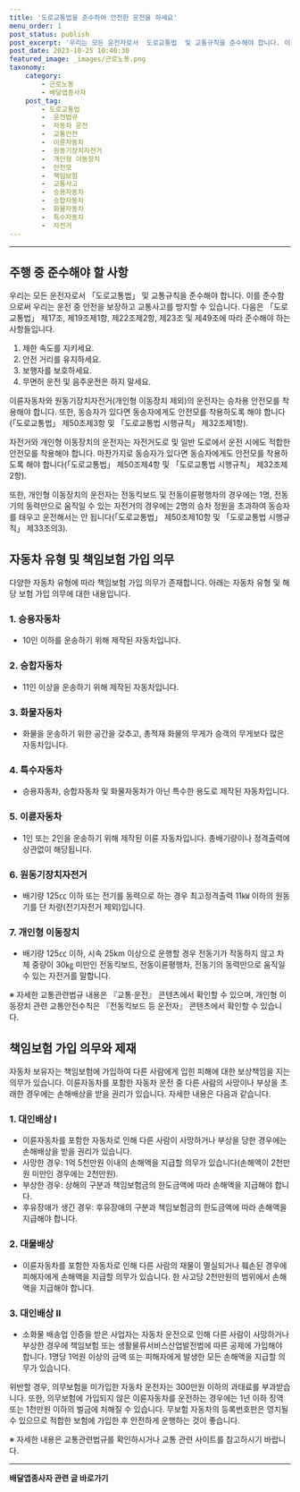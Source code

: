 ```yaml
---
title: '도로교통법을 준수하여 안전한 운전을 하세요'
menu_order: 1
post_status: publish
post_excerpt: '우리는 모든 운전자로서  도로교통법  및 교통규칙을 준수해야 합니다. 이를 준수함으로써 우리는 운전 중 안전을 보장하고 교통사고를 방지할 수 있습니다. 다음은  도로교통법  제17조, 제19조제1항, 제22조제2항, 제23조 및 제49조에 따라 준수해야 하는 사항들입니다.'
post_date: 2023-10-25 10:40:30
featured_image: _images/근로노동.png
taxonomy:
    category:
        - 근로노동
        - 배달앱종사자
    post_tag:
        - 도로교통법
        -  운전법규
        -  자동차 운전
        -  교통안전
        -  이륜자동차
        -  원동기장치자전거
        -  개인형 이동장치
        -  안전모
        -  책임보험
        -  교통사고
        -  승용자동차
        -  승합자동차
        -  화물자동차
        -  특수자동차
        -  자전거
---
```




---
## 주행 중 준수해야 할 사항

우리는 모든 운전자로서 「도로교통법」 및 교통규칙을 준수해야 합니다. 이를 준수함으로써 우리는 운전 중 안전을 보장하고 교통사고를 방지할 수 있습니다. 다음은 「도로교통법」 제17조, 제19조제1항, 제22조제2항, 제23조 및 제49조에 따라 준수해야 하는 사항들입니다.

1. 제한 속도를 지키세요.
2. 안전 거리를 유지하세요.
3. 보행자를 보호하세요.
4. 무면허 운전 및 음주운전은 하지 말세요.

이륜자동차와 원동기장치자전거(개인형 이동장치 제외)의 운전자는 승차용 안전모를 착용해야 합니다. 또한, 동승자가 있다면 동승자에게도 안전모를 착용하도록 해야 합니다(「도로교통법」 제50조제3항 및 「도로교통법 시행규칙」 제32조제1항).

자전거와 개인형 이동장치의 운전자는 자전거도로 및 일반 도로에서 운전 시에도 적합한 안전모를 착용해야 합니다. 마찬가지로 동승자가 있다면 동승자에게도 안전모를 착용하도록 해야 합니다(「도로교통법」 제50조제4항 및 「도로교통법 시행규칙」 제32조제2항).

또한, 개인형 이동장치의 운전자는 전동킥보드 및 전동이륜평행차의 경우에는 1명, 전동기의 동력만으로 움직일 수 있는 자전거의 경우에는 2명의 승차 정원을 초과하여 동승자를 태우고 운전해서는 안 됩니다(「도로교통법」 제50조제10항 및 「도로교통법 시행규칙」 제33조의3).

## 자동차 유형 및 책임보험 가입 의무

다양한 자동차 유형에 따라 책임보험 가입 의무가 존재합니다. 아래는 자동차 유형 및 해당 보험 가입 의무에 대한 내용입니다.

### 1. 승용자동차

- 10인 이하를 운송하기 위해 제작된 자동차입니다.

### 2. 승합자동차

- 11인 이상을 운송하기 위해 제작된 자동차입니다.

### 3. 화물자동차

- 화물을 운송하기 위한 공간을 갖추고, 총적재 화물의 무게가 승객의 무게보다 많은 자동차입니다.

### 4. 특수자동차

- 승용자동차, 승합자동차 및 화물자동차가 아닌 특수한 용도로 제작된 자동차입니다.

### 5. 이륜자동차

- 1인 또는 2인을 운송하기 위해 제작된 이륜 자동차입니다. 총배기량이나 정격출력에 상관없이 해당됩니다.

### 6. 원동기장치자전거

- 배기량 125㏄ 이하 또는 전기를 동력으로 하는 경우 최고정격출력 11㎾ 이하의 원동기를 단 차량(전기자전거 제외)입니다.

### 7. 개인형 이동장치

- 배기량 125㏄ 이하, 시속 25km 이상으로 운행할 경우 전동기가 작동하지 않고 차체 중량이 30㎏ 미만인 전동킥보드, 전동이륜평행차, 전동기의 동력만으로 움직일 수 있는 자전거를 말합니다.

※ 자세한 교통관련법규 내용은 『교통·운전』 콘텐츠에서 확인할 수 있으며, 개인형 이동장치 관련 교통안전수칙은 『전동킥보드 등 운전자』 콘텐츠에서 확인할 수 있습니다.

## 책임보험 가입 의무와 제재

자동차 보유자는 책임보험에 가입하여 다른 사람에게 입힌 피해에 대한 보상책임을 지는 의무가 있습니다. 이륜자동차를 포함한 자동차 운전 중 다른 사람의 사망이나 부상을 초래한 경우에는 손해배상을 받을 권리가 있습니다. 자세한 내용은 다음과 같습니다.

### 1. 대인배상 Ⅰ

- 이륜자동차를 포함한 자동차로 인해 다른 사람이 사망하거나 부상을 당한 경우에는 손해배상을 받을 권리가 있습니다.
- 사망한 경우: 1억 5천만원 이내의 손해액을 지급할 의무가 있습니다(손해액이 2천만원 미만인 경우에는 2천만원).
- 부상한 경우: 상해의 구분과 책임보험금의 한도금액에 따라 손해액을 지급해야 합니다.
- 후유장애가 생긴 경우: 후유장애의 구분과 책임보험금의 한도금액에 따라 손해액을 지급해야 합니다.

### 2. 대물배상

- 이륜자동차를 포함한 자동차로 인해 다른 사람의 재물이 멸실되거나 훼손된 경우에 피해자에게 손해액을 지급할 의무가 있습니다. 한 사고당 2천만원의 범위에서 손해액을 지급해야 합니다.

### 3. 대인배상 Ⅱ

- 소화물 배송업 인증을 받은 사업자는 자동차 운전으로 인해 다른 사람이 사망하거나 부상한 경우에 책임보험 또는 생활물류서비스산업발전법에 따른 공제에 가입해야 합니다. 1명당 1억원 이상의 금액 또는 피해자에게 발생한 모든 손해액을 지급할 의무가 있습니다.

위반할 경우, 의무보험을 미가입한 자동차 운전자는 300만원 이하의 과태료를 부과받습니다. 또한, 의무보험에 가입되지 않은 이륜자동차를 운전하는 경우에는 1년 이하 징역 또는 1천만원 이하의 벌금에 처해질 수 있습니다. 무보험 자동차의 등록번호판은 영치될 수 있으므로 적합한 보험에 가입한 후 안전하게 운행하는 것이 좋습니다.

※ 자세한 내용은 교통관련법규를 확인하시거나 교통 관련 사이트를 참고하시기 바랍니다.
<!-- wp:separator -->
<hr class="wp-block-separator has-alpha-channel-opacity"/>
<!-- /wp:separator -->

<!-- wp:group {"backgroundColor":"base","layout":{"type":"constrained"}} -->
<div class="wp-block-group has-base-background-color has-background"><!-- wp:paragraph {"align":"center","fontSize":"medium"} -->
<p class="has-text-align-center has-large-font-size"><strong>배달앱종사자 관련 글 바로가기</strong></p>
<!-- /wp:paragraph -->


<!-- wp:latest-posts
{"categories":[{"id":11057,"count":19,"description":"","link":"https://uknowlaw.com/category/%eb%b0%b0%eb%8b%ac%ec%95%b1%ec%a2%85%ec%82%ac%ec%9e%90/","name":"배달앱종사자","slug":"배달앱종사자","taxonomy":"category","parent":0,"meta":[],"_links":{"self":[{"href":"https://uknowlaw.com/wp-json/wp/v2/categories/11057"}],"collection":[{"href":"https://uknowlaw.com/wp-json/wp/v2/categories"}],"about":[{"href":"https://uknowlaw.com/wp-json/wp/v2/taxonomies/category"}],"wp:post_type":[{"href":"https://uknowlaw.com/wp-json/wp/v2/posts?categories=11057"}],"curies":[{"name":"wp","href":"https://api.w.org/{rel}","templated":true}]}}],"postsToShow":100,"excerptLength":28,"postLayout":"grid","columns":2,"featuredImageAlign":"left","featuredImageSizeSlug":"large","fontSize":18px} /--></div>
<!-- /wp:group -->